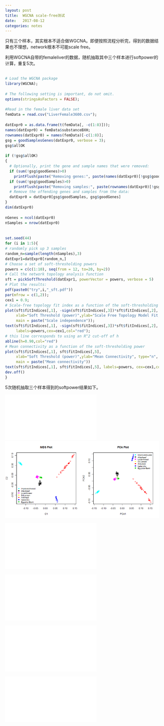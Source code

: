 ```yaml
---
layout: post
title:  WGCNA scale-free测试
date:   2017-08-12
categories: notes
---
```


只有三个样本，其实根本不适合做WGCNA。即便按照流程分析完，得到的数据结果也不理想，network根本不可能scale free。

利用WGCNA自带的femaleliver的数据，随机抽取其中三个样本进行softpower的计算，重复5次。

```R

# Load the WGCNA package
library(WGCNA);

# The following setting is important, do not omit.
options(stringsAsFactors = FALSE);

#Read in the female liver data set
femData = read.csv("LiverFemale3600.csv");

datExpr0 = as.data.frame(t(femData[, -c(1:8)]));
names(datExpr0) = femData$substanceBXH;
rownames(datExpr0) = names(femData)[-c(1:8)];
gsg = goodSamplesGenes(datExpr0, verbose = 3);
gsg$allOK

if (!gsg$allOK)
{
  # Optionally, print the gene and sample names that were removed:
  if (sum(!gsg$goodGenes)>0) 
    printFlush(paste("Removing genes:", paste(names(datExpr0)[!gsg$goodGenes], collapse = ", ")));
  if (sum(!gsg$goodSamples)>0) 
    printFlush(paste("Removing samples:", paste(rownames(datExpr0)[!gsg$goodSamples], collapse = ", ")));
  # Remove the offending genes and samples from the data:
  datExpr0 = datExpr0[gsg$goodSamples, gsg$goodGenes]
}
dim(datExpr0)

nGenes = ncol(datExpr0)
nSamples = nrow(datExpr0)


set.seed(44)
for (i in 1:5){
# randomly pick up 3 samples
random_n=sample(length(nSamples),3) 
datExpr1=datExpr0[random_n,]
# Choose a set of soft-thresholding powers
powers = c(c(1:10), seq(from = 12, to=20, by=2))
# Call the network topology analysis function
sft = pickSoftThreshold(datExpr1, powerVector = powers, verbose = 5)
# Plot the results:
pdf(paste0("try",i,"_sft.pdf"))
par(mfrow = c(1,2));
cex1 = 0.9;
# Scale-free topology fit index as a function of the soft-thresholding power
plot(sft$fitIndices[,1], -sign(sft$fitIndices[,3])*sft$fitIndices[,2],
     xlab="Soft Threshold (power)",ylab="Scale Free Topology Model Fit,signed R^2",type="n",
     main = paste("Scale independence"));
text(sft$fitIndices[,1], -sign(sft$fitIndices[,3])*sft$fitIndices[,2],
     labels=powers,cex=cex1,col="red");
# this line corresponds to using an R^2 cut-off of h
abline(h=0.90,col="red")
# Mean connectivity as a function of the soft-thresholding power
plot(sft$fitIndices[,1], sft$fitIndices[,5],
     xlab="Soft Threshold (power)",ylab="Mean Connectivity", type="n",
     main = paste("Mean connectivity"))
text(sft$fitIndices[,1], sft$fitIndices[,5], labels=powers, cex=cex1,col="red")
dev.off()
}

```

5次随机抽取三个样本得到的softpower结果如下。

![test1](/images/try1_sft.pdf)
![mds_pca_plot](/images/20150513-mds_pca_plot.png)

![test2](/images/try2_sft.pdf)

![test3](/images/try3_sft.pdf)

![test4](/images/try4_sft.pdf)

![test5](/images/try5_sft.pdf)




